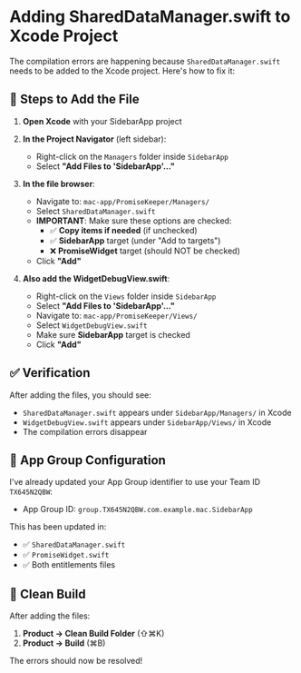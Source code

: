 # Adding SharedDataManager.swift to Xcode Project

The compilation errors are happening because `SharedDataManager.swift` needs to be added to the Xcode project. Here's how to fix it:

## 📝 Steps to Add the File

1. **Open Xcode** with your SidebarApp project

2. **In the Project Navigator** (left sidebar):
   - Right-click on the `Managers` folder inside `SidebarApp`
   - Select **"Add Files to 'SidebarApp'..."**

3. **In the file browser**:
   - Navigate to: `mac-app/PromiseKeeper/Managers/`
   - Select `SharedDataManager.swift`
   - **IMPORTANT**: Make sure these options are checked:
     - ✅ **Copy items if needed** (if unchecked)
     - ✅ **SidebarApp** target (under "Add to targets")
     - ❌ **PromiseWidget** target (should NOT be checked)
   - Click **"Add"**

4. **Also add the WidgetDebugView.swift**:
   - Right-click on the `Views` folder inside `SidebarApp`
   - Select **"Add Files to 'SidebarApp'..."**
   - Navigate to: `mac-app/PromiseKeeper/Views/`
   - Select `WidgetDebugView.swift`
   - Make sure **SidebarApp** target is checked
   - Click **"Add"**

## ✅ Verification

After adding the files, you should see:
- `SharedDataManager.swift` appears under `SidebarApp/Managers/` in Xcode
- `WidgetDebugView.swift` appears under `SidebarApp/Views/` in Xcode
- The compilation errors disappear

## 🎯 App Group Configuration

I've already updated your App Group identifier to use your Team ID `TX645N2QBW`:
- App Group ID: `group.TX645N2QBW.com.example.mac.SidebarApp`

This has been updated in:
- ✅ `SharedDataManager.swift`
- ✅ `PromiseWidget.swift`
- ✅ Both entitlements files

## 🔧 Clean Build

After adding the files:
1. **Product → Clean Build Folder** (⇧⌘K)
2. **Product → Build** (⌘B)

The errors should now be resolved!